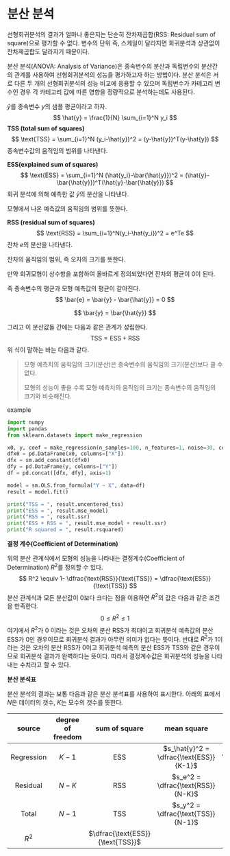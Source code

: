 # 분산 분석

선형회귀분석의 결과가 얼마나 좋은지는 단순히 잔차제곱합(RSS: Residual sum of square)으로 평가할 수 없다. 변수의 단위 즉, 스케일이 달라지면 회귀분석과 상관없이 잔차제곱합도 달라지기 때문이다.



분산 분석(ANOVA: Analysis of Variance)은 종속변수의 분산과 독립변수의 분산간의 관계를 사용하여 선형회귀분석의 성능을 평가하고자 하는 방법이다. 분산 분석은 서로 다른 두 개의 선형회귀분석의 성능 비교에 응용할 수 있으며 독립변수가 카테고리 변수인 경우 각 카테고리 값에 따른 영향을 정량적으로 분석하는데도 사용된다.



$\hat{y}$를 종속변수 $y$의 샘플 평균이라고 하자.
$$
\hat{y} = \frac{1}{N} \sum_{i=1}^N y_i
$$
**TSS (total sum of squares)**
$$
\text{TSS} = \sum_{i=1}^N (y_i-\hat{y})^2 = (y-\hat{y})^T(y-\hat{y})
$$
종속변수값의 움직임의 범위를 나타낸다.



**ESS(explained sum of squares)**
$$
\text{ESS} = \sum_{i=1}^N (\hat{y_i}-\bar{\hat{y}})^2 = (\hat{y}-\bar{\hat{y}})^T(\hat{y}-\bar{\hat{y}})
$$
회귀 분석에 의해 예측한 값 $\hat{y}$의 분산을 나타낸다.

모형에서 나온 예측값의 움직임의 범위를 뜻한다.



**RSS (residual sum of squares)**
$$
\text{RSS} = \sum_{i=1}^N(y_i-\hat{y_i})^2 = e^Te
$$
잔차 $e$의 분산을 나타낸다.

잔차의 움직임의 범위, 즉 오차의 크기를 뜻한다.



만약 회귀모형이 상수항을 포함하여 올바르게 정의되었다면 잔차의 평균이 0이 된다.

즉 종속변수의 평균과 모형 예측값의 평균이 같아진다.
$$
\bar{e} = \bar{y} - \bar{\hat{y}} = 0
$$

$$
\bar{y} = \bar{\hat{y}}
$$

그리고 이 분산값들 간에는 다음과 같은 관계가 성립한다.
$$
\text{TSS} = \text{ESS} + \text{RSS}
$$
위 식이 말하는 바는 다음과 같다.

> 모형 예측치의 움직임의 크기(분산)은 종속변수의 움직임의 크기(분산)보다 클 수 없다.
>
> 모형의 성능이 좋을 수록 모형 예측치의 움직임의 크기는 종속변수의 움직임의 크기와 비슷해진다.



example

```python
import numpy
import pandas
from sklearn.datasets import make_regression

x0, y, coef = make_regression(n_samples=100, n_features=1, noise=30, coef=True, random_state=0)
dfx0 = pd.DataFrame(x0, columns=["X"])
dfx = sm.add_constant(dfx0)
dfy = pd.DataFrame(y, columns=["Y"])
df = pd.concat([dfx, dfy], axis=1)

model = sm.OLS.from_formula("Y ~ X", data=df)
result = model.fit()
```

```python
print("TSS = ", result.uncentered_tss)
print("ESS = ", result.mse_model)
print("RSS = ", result.ssr)
print("ESS + RSS = ", result.mse_model + result.ssr)
print("R squared = ", result.rsquared)
```



**결정 계수(Coefficient of Determination)**

위의 분산 관계식에서 모형의 성능을 나타내는 결정계수(Coefficient of Determination) $R^2$를 정의할 수 있다.
$$
R^2 \equiv 1- \dfrac{\text{RSS}}{\text{TSS}} = \dfrac{\text{ESS}}{\text{TSS}}
$$
분산 관계식과 모든 분산값이 0보다 크다는 점을 이용하면 $R^2$의 값은 다음과 같은 조건을 만족한다.
$$
0 \leq R^2 \leq 1
$$
여기에서 $R^2$가 0 이라는 것은 오차의 분산 RSS가 최대이고 회귀분석 예측값의 분산 ESS가 0인 경우이므로 회귀분석 결과가 아무런 의미가 없다는 뜻이다. 반대로 $R^2$가 1이라는 것은 오차의 분산 RSS가 0이고 회귀분석 예측의 분산 ESS가 TSS와 같은 경우이므로 회귀분석 결과가 완벽하다는 뜻이다. 따라서 결정계수값은 회귀분석의 성능을 나타내는 수치라고 할 수 있다.



**분산 분석표**

분산 분석의 결과는 보통 다음과 같은 분산 분석표를 사용하여 표시한다. 아래의 표에서 $N$은 데이터의 갯수, $K$는 모수의 갯수를 뜻한다.

|   source   | degree of freedom |          sum of square           |               mean square               |        F test-statistics         | p-value |
| :--------: | :---------------: | :------------------------------: | :-------------------------------------: | :------------------------------: | :-----: |
| Regression |      $K -1$       |           $\text{ESS}$           | $s_\hat{y}^2 = \dfrac{\text{ESS}}{K-1}$ | $F = \dfrac{s_\hat{y}^2}{s_e^2}$ | p-value |
|  Residual  |      $N - K$      |           $\text{RSS}$           |    $s_e^2 = \dfrac{\text{RSS}}{N-K}$    |                                  |         |
|   Total    |      $N - 1$      |           $\text{TSS}$           |    $s_y^2 = \dfrac{\text{TSS}}{N-1}$    |                                  |         |
|   $R^2$    |                   | $\dfrac{\text{ESS}}{\text{TSS}}$ |                                         |                                  |         |


